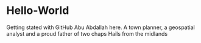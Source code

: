 # Hello-World
Getting stated with GitHub
Abu Abdallah here. A town planner, a geospatial analyst and a proud father of two chaps
Hails from the midlands
